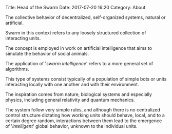 Title: Head of the Swarm
Date: 2017-07-20 16:20
Category: About

The collective behavior of decentralized, self-organized systems, natural or artificial.

Swarm in this context refers to any loosely structured collection of interacting units.

The concept is employed in work on artificial intelligence that aims to simulate the behavior of social animals.

The application of '*swarm intelligence*' refers to a more general set of algorithms.

This type of systems consist typically of a population of simple bots or units interacting locally with one another and with their environment.

The inspiration comes from nature, biological systems and especially physics, including general relativity and quantum mechanics.

The system follow very simple rules, and although there is no centralized control structure dictating how working units should behave, local, and to a certain degree random, interactions between them lead to the emergence of '*intelligent*' global behavior, unknown to the individual units.
